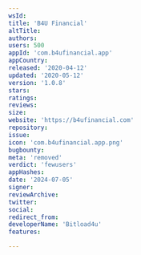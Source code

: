 ```yaml
---
wsId: 
title: 'B4U Financial'
altTitle: 
authors: 
users: 500
appId: 'com.b4ufinancial.app'
appCountry: 
released: '2020-04-12'
updated: '2020-05-12'
version: '1.0.8'
stars: 
ratings: 
reviews: 
size: 
website: 'https://b4ufinancial.com'
repository: 
issue: 
icon: 'com.b4ufinancial.app.png'
bugbounty: 
meta: 'removed'
verdict: 'fewusers'
appHashes: 
date: '2024-07-05'
signer: 
reviewArchive: 
twitter: 
social: 
redirect_from: 
developerName: 'Bitload4u'
features: 

---
```


